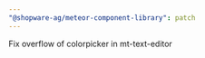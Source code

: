 ```yaml
---
"@shopware-ag/meteor-component-library": patch
---
```


Fix overflow of colorpicker in mt-text-editor
